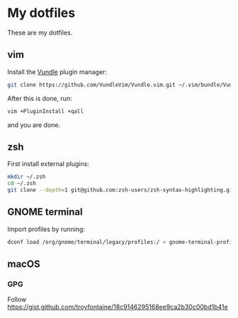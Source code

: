 # My dotfiles

These are my dotfiles.

## vim

Install the [Vundle] plugin manager:

```bash
git clone https://github.com/VundleVim/Vundle.vim.git ~/.vim/bundle/Vundle.vim
```

After this is done, run:

```bash
vim +PluginInstall +qall
```

and you are done.

[Vundle]:http://github.com/VundleVim/Vundle.vim

## zsh

First install external plugins:

```sh
mkdir ~/.zsh
cd ~/.zsh
git clone --depth=1 git@github.com:zsh-users/zsh-syntax-highlighting.git
```

## GNOME terminal

Import profiles by running:

```bash
dconf load /org/gnome/terminal/legacy/profiles:/ < gnome-terminal-profiles.dconf
```

## macOS

### GPG

Follow https://gist.github.com/troyfontaine/18c9146295168ee9ca2b30c00bd1b41e
